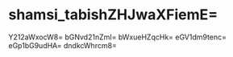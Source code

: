 # shamsi_tabishZHJwaXFiemE=
Y212aWxocW8=
bGNvd21nZmI=
bWxueHZqcHk=
eGV1dm9tenc=
eGp1bG9udHA=
dndkcWhrcm8=
